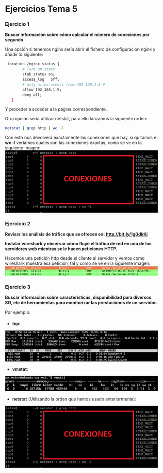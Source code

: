 # Ejercicios Tema 5

### Ejercicio 1
**Buscar información sobre cómo calcular el número de conexiones por segundo.**

Una opción si tenemos nginx sería abrir el fichero de configuración nginx y añadir lo siguiente:
```bash
 location /nginx_status {
        # Turn on stats
        stub_status on;
        access_log   off;
        # only allow access from 192.168.1.5 #
        allow 192.168.1.5;
        deny all;
   }
```

Y proceder a acceder a la página correspondiente.

Otra opción sería utilizar netstat, para ello lanzamos la siguiente orden:
```bash
netstat | grep http | wc -l
```
Con esto nos devolverá exactamente las conexiones que hay, si quitamos el **wc -l** veríamos cuales son las conexiones exactas, como se ve en la siguiente imagen:
![orden-netstat](./images/net-stat.PNG "orden-netstat")


### Ejercicio 2
**Revisar los análisis de tráfico que se ofrecen en: http://bit.ly/1g0dkKj**

**Instalar wireshark y observar cómo fluye el tráfico de red en uno de los servidores web mientras se le hacen peticiones HTTP.**

Hacemos una petición http desde el cliente al servidor y vemos como wireshark muestra esa petición, tal y como se ve en la siguiente imagen:
![Captura del wireshark](./images/wireshark.PNG "Wireshark")



### Ejercicio 3
**Buscar información sobre características, disponibilidad para diversos SO, etc de herramientas para monitorizar las prestaciones de un servidor.**

Por ejemplo:

- **top**:

![orden-top](./images/top.PNG "orden-netstat")

- **vmstat**:


![orden-vmstat](./images/vmstat.PNG "orden-netstat")
- **netstat** (Utilizando la orden que hemos usado anteriormente):


![orden-netstat](./images/net-stat.PNG "orden-netstat")

